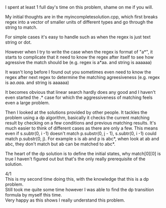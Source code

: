 I spent at least 1 full day's time on this problem, shame on me if you will.

My initial thoughts are in the myincompletesolution.cpp, which first breaks regex into a vector of smaller units of different types and go through the string to match.

For simple cases it's easy to handle such as when the regex is just text string or dot.

However when I try to write the case when the regex is format of "a*", it starts to complicate that it need to know the regex after itself to see how agressive the match should be (e.g. regex is a*aa. and string is aaaaaa)

It wasn't long before I found out you sometimes even need to know the regex after next regex to determine the matching agreesiveness (e.g. regex is a*a.aa*a. and string is aaaaaa)

It becomes obvious that linear search hardly does any good and I haven't even started the .* case for which the aggressiveness of matching feels even a large problem.

Then I looked at the solutions provided by other people. It tackles the problem using a dp algorithm, basically it checks the current matching result by checking on a few conditions and previous matching results. It's much easier to think of different cases as there are only a few. This means even if s.subtr(0, i -1) doesn't match p.substr(0, j - 1), s.subtr(0, i -1) could match p.substr(0, j). For example s is ab and p is abc*, when look at ab and abc, they don't match but ab can be matched to abc*.

The heart of the dp solution is to define the initial states, why match[0][0] is true I haven't figured out but that's the only really prerequisite of the solution.

4/1\
This is my second time doing this, with the knowledge that this is a dp problem.\
Still took me quite some time however I was able to find the dp transition formula by myself this time.\
Very happy as this shows I really understand this problem.
